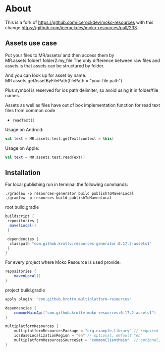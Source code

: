 # About

This is a fork of https://github.com/icerockdev/moko-resources
with this change https://github.com/icerockdev/moko-resources/pull/233

## Assets use case

Put your files to MR/assets/ and then access them by MR.assets.folder1.folder2.my_file The only
difference between raw files and assets is that assets can be structured by folder.

And you can look up for asset by name. MR.assets.getAssetByFilePath(filePath = "your file path")

Plus symbol is reserved for ios path delimiter, so avoid using it in folder/file names.

Assets as well as files have out of box implementation function for read text files from common code

- `readText()`

Usage on Android:

```kotlin
val text = MR.assets.test.getText(context = this)
```

Usage on Apple:

```kotlin
val text = MR.assets.test.readText()
```

## Installation

For local publishing run in terminal the following commands:

```text
./gradlew -p resources-generator build publishToMavenLocal
./gradlew -p resources build publishToMavenLocal
```

root build.gradle

```groovy
buildscript {
 repositories {
  mavelLocal()
 }

 dependencies {
  classpath "com.github.krottv:resources-generator:0.17.2-assets1"
 }
}

```

For every project where Moko Resource is used provide:

```groovy
repositories {
    mavenLocal()
}
```

project build.gradle

```groovy
apply plugin: "com.github.krottv.multiplatform-resources"

dependencies {
    commonMainApi("com.github.krottv:moko-resources:0.17.2-assets1")
}

multiplatformResources {
    multiplatformResourcesPackage = "org.example.library" // required
    iosBaseLocalizationRegion = "en" // optional, default "en"
    multiplatformResourcesSourceSet = "commonClientMain"  // optional, default "commonMain"
}
```